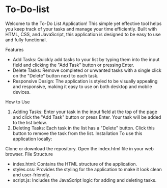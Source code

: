 # To-Do-list

Welcome to the To-Do List Application! This simple yet effective tool helps you keep track of your tasks and manage your time efficiently. Built with HTML, CSS, and JavaScript, this application is designed to be easy to use and fully functional.

Features
- Add Tasks: Quickly add tasks to your list by typing them into the input field and clicking the "Add Task" button or pressing Enter.
- Delete Tasks: Remove completed or unwanted tasks with a single click on the "Delete" button next to each task.
- Responsive Design: The application is styled to be visually appealing and responsive, making it easy to use on both desktop and mobile devices.

How to Use
1. Adding Tasks: Enter your task in the input field at the top of the page and click the "Add Task" button or press Enter. Your task will be added to the list below.
2. Deleting Tasks: Each task in the list has a "Delete" button. Click this button to remove the task from the list.
Installation
To use this application locally:

Clone or download the repository.
Open the index.html file in your web browser.
File Structure
- index.html: Contains the HTML structure of the application.
- styles.css: Provides the styling for the application to make it look clean and user-friendly.
- script.js: Includes the JavaScript logic for adding and deleting tasks.
